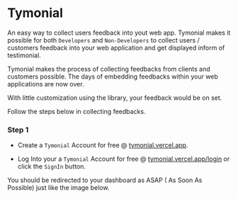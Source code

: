 # Tymonial
An easy way to collect users feedback into yout web app. Tymonial makes it possible for both `Developers` and `Non-Developers` to collect users / customers feedback into your web application and get displayed inform of testimonial.

Tymonial makes the process of collecting feedbacks from clients and customers possible. The days of embedding feedbacks within your web applications are now over.

With little customization using the library, your feedback would be on set.

Follow the steps below in collecting feedbacks.

### Step 1
- Create a `Tymonial` Account for free @ [tymonial.vercel.app](https://tymonial.vercel.app).

- Log Into your a `Tymonial` Account for free @ [tymonial.vercel.app/login](https://tymonial.vercel.app/login) or click the `SignIn` button.

You should be redirected to your dashboard as ASAP ( As Soon As Possible) just like the image below.

